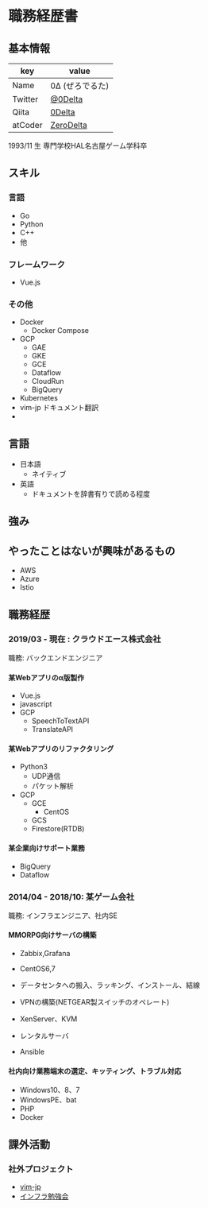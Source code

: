# 職務経歴書

## 基本情報

|key|value|
|---|-----|
|Name|0Δ (ぜろでるた)|
|Twitter|[@0Delta](https://twitter.com/0delta)|
|Qiita|[0Delta](https://qiita.com/0Delta)
|atCoder|[ZeroDelta](https://atcoder.jp/users/ZeroDelta)

1993/11 生
専門学校HAL名古屋ゲーム学科卒

## スキル
### 言語
- Go
- Python
- C++
- 他

### フレームワーク

- Vue.js

### その他

- Docker
  - Docker Compose
- GCP
  - GAE
  - GKE
  - GCE
  - Dataflow
  - CloudRun
  - BigQuery
- Kubernetes
- vim-jp ドキュメント翻訳
- 

## 言語

- 日本語
  - ネイティブ
- 英語
  - ドキュメントを辞書有りで読める程度

## 強み

## やったことはないが興味があるもの

- AWS
- Azure
- Istio

## 職務経歴

### 2019/03 - 現在 : クラウドエース株式会社

職務: バックエンドエンジニア

#### 某Webアプリのα版製作

- Vue.js
- javascript
- GCP
  - SpeechToTextAPI
  - TranslateAPI

#### 某Webアプリのリファクタリング

- Python3
  - UDP通信
  - パケット解析
- GCP
  - GCE
    - CentOS
  - GCS
  - Firestore(RTDB)

#### 某企業向けサポート業務

- BigQuery
- Dataflow

### 2014/04 - 2018/10: 某ゲーム会社

職務: インフラエンジニア、社内SE

#### MMORPG向けサーバの構築

- Zabbix,Grafana
- CentOS6,7
- データセンタへの搬入、ラッキング、インストール、結線
- VPNの構築(NETGEAR製スイッチのオペレート)
- XenServer、KVM

- レンタルサーバ
- Ansible

#### 社内向け業務端末の選定、キッティング、トラブル対応

- Windows10、8、7
- WindowsPE、bat
- PHP
- Docker

## 課外活動

### 社外プロジェクト
* [vim-jp](https://vim-jp.org/)
* [インフラ勉強会](https://wp.infra-workshop.tech/)

